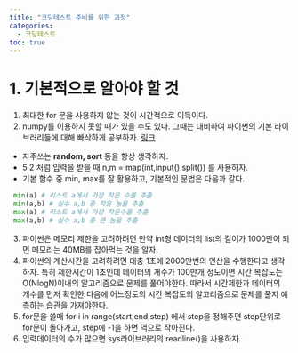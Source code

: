 ```yaml
---
title: "코딩테스트 준비를 위한 과정"
categories:
  - 코딩테스트
toc: true
---
```


# 1. 기본적으로 알아야 할 것
1. 최대한 for 문을 사용하지 않는 것이 시간적으로 이득이다.
2. numpy를 이용하지 못할 때가 있을 수도 있다. 그때는 대비하여 파이썬의 
기본 라이브러리들에 대해 빠삭하게 공부하자. [링크](https://docs.python.org/ko/3.8/library/index.html)
 * 자주쓰는 **random, sort** 등을 항상 생각하자.
 * 5 2 처럼 입력을 받을 때 n,m = map(int,input().split()) 를 사용하자.
 * 기본 함수 중 min, max를 잘 활용하고, 기본적인 문법은 다음과 같다. 
 ```python
  min(a) # 리스트 a에서 가장 작은 수를 추출
  min(a,b) # 실수 a,b 중 작은 놈을 추출
  max(a) # 리스트 a에서 가장 작은수를 추출
  max(a,b) # 실수 a,b 중 큰 놈을 추출
 ```
 
3. 파이썬은 메모리 제한을 고려하려면 만약 int형 데이터의 list의 길이가 1000만이 되면 메모리는 40MB를 잡아먹는 것을 알자.
4. 파이썬의 계산시간을 고려하려면 대충 1초에 2000만번의 연산을 수행한다고 생각하자. 특히 제한시간이 1초인데 데이터의 개수가 100만개 정도이면 시간 복잡도는 O(NlogN)이내의 알고리즘으로 문제를 풀어야한다. 따라서 시간제한과 데이터의 개수를 먼저 확인한 다음에 어느정도의 시간 복잡도의 알고리즘으로 문제를 풀지 예측하는 습관을 가져야한다.
5. for문을 쓸때 for i in range(start,end,step) 에서 step을 정해주면 step단위로 for문이 돌아가고, step에 -1을 하면 역으로 작아진다.
6. 입력데이터의 수가 많으면 sys라이브러리의 readline()을 사용하자.

